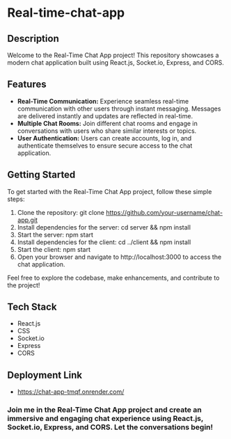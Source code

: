 # Real-time-chat-app
## Description
Welcome to the Real-Time Chat App project! This repository showcases a modern chat application built using React.js, Socket.io, Express, and CORS.

## Features
- **Real-Time Communication:** Experience seamless real-time communication with other users through instant messaging. Messages are delivered instantly and updates are reflected in real-time.
- **Multiple Chat Rooms:** Join different chat rooms and engage in conversations with users who share similar interests or topics.
- **User Authentication:** Users can create accounts, log in, and authenticate themselves to ensure secure access to the chat application.

## Getting Started
To get started with the Real-Time Chat App project, follow these simple steps:
1. Clone the repository: git clone https://github.com/your-username/chat-app.git
2. Install dependencies for the server: cd server && npm install
3. Start the server: npm start
4. Install dependencies for the client: cd ../client && npm install
5. Start the client: npm start
6. Open your browser and navigate to http://localhost:3000 to access the chat application.

Feel free to explore the codebase, make enhancements, and contribute to the project!

## Tech Stack
- React.js
- CSS
- Socket.io
- Express
- CORS

## Deployment Link
- https://chat-app-tmqf.onrender.com/

### Join me in the Real-Time Chat App project and create an immersive and engaging chat experience using React.js, Socket.io, Express, and CORS. Let the conversations begin!
